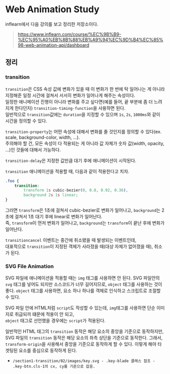 # Web Animation Study
inflearn에서 다음 강의를 보고 정리한 저장소이다.  
> https://www.inflearn.com/course/%EC%9B%B9-%EC%95%A0%EB%8B%88%EB%A9%94%EC%9D%B4%EC%85%98-web-animation-api/dashboard

## 정리

### transition
`transition`은 CSS 속성 값에 변화가 있을 때 이 변화가 한 번에 탁 일어나는 게 아니라 지정해준 일정 시간에 걸쳐서 서서히 변화가 일어나게 해주는 속성이다.  
일정한 애니메이션 진행이 아니라 변화를 주고 싶다면(예를 들어, 끝 부분에 좀 더 느려지게 한다던지) `transition-timing-function`을 사용하면 된다.  
일반적으로 `transition`값에는 `duration`을 지정할 수 있으며 `1s`, `2s`, `1000ms`와 같이 시간을 정의할 수 있다.  

`transition-property`는 어떤 속성에 대해서 변화를 줄 것인지를 정의할 수 있다(ex. scale, background-color, width, ...).  
주의해야 할 건, 모든 속성이 다 적용되는 게 아니라 값 자체가 숫자 값(width, opacity, ...)인 것들에 대해서 가능하다.

`transition-delay`은 지정한 값만큼 대기 후에 애니메이션이 시작된다.

`transition` 애니메이션을 적용할 때, 다음과 같이 적용한다고 치자.
```css
.foo {
    transition: 
        transform 1s cubic-bezier(0, 0.8, 0.92, 0.36),
        background 2s 1s linear;
}
```
그러면 `transform`은 1초에 걸쳐서 cubic-bezier로 변화가 일어나고, `background`는 2초에 걸쳐서 1초 대기 후에 linear로 변화가 일어난다.  
즉, `transform`이 먼저 변화가 일어나고, `background`는 `transform`이 끝난 후에 변화가 일어난다.

`transitioncancel` 이벤트는 중간에 취소됐을 때 발생되는 이벤트인데,  
대표적으로 `transition`이 지정된 객체가 사라졌을 때(대상 자체가 없어졌을 때), 취소가 된다.

### SVG File Animation
SVG 파일에 애니메이션을 적용할 때는 `img` 태그를 사용하면 안 된다.
SVG 파일안의 `svg` 태그를 넣어도 되지만 소스코드가 너무 길어지므로, `object` 태그를 사용하는 것이 좋다. 
`object` 태그를 사용하면, 요소 하나 하나를 객체로 인식하고 스크립트로 조절할 수 있다. 

SVG 파일 안에 HTML처럼 `script`도 작성할 수 있는데, `img`태그를 사용하면 단순 이미지로 취급되끼 떄문에 적용이 안 되고,  
`object` 태그로 선언했을 경우에는 `script`가 적용된다.

일반적인 HTML 태그의 `transition` 동작은 해당 요소의 중앙을 기준으로 동작하지만,  
SVG 파일의 `transition` 동작은 해당 요소의 좌측 상단을 기준으로 동작한다. 그래서, `transform-origin`을 사용해서 중앙을 기준으로 동작하게 할 수 있다.
이렇게 해야 타겟팅된 요소를 중심으로 동작하게 된다.
- `/section1-transition/02/images/key.svg - .key-blade 클래스 참조 - .key-btn.cls-1의 cx, cy를 기준으로 잡음.`
